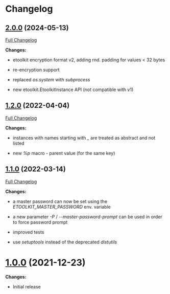 # Changelog

## [2.0.0](https://github.com/blackm0re/etoolkit/tree/2.0.0) (2024-05-13)

[Full Changelog](https://github.com/blackm0re/etoolkit/compare/1.2.0...2.0.0)

**Changes:**

- etoolkit encryption format v2, adding rnd. padding for values < 32 bytes

- re-encryption support

- replaced *os.system* with *subprocess*

- new etoolkit.EtoolkitInstance API (not compatible with v1)


## [1.2.0](https://github.com/blackm0re/etoolkit/tree/1.2.0) (2022-04-04)

[Full Changelog](https://github.com/blackm0re/etoolkit/compare/1.1.0...1.2.0)

**Changes:**

- instances with names starting with *_* are treated as abstract and not listed

- new *%p* macro - parent value (for the same key)


## [1.1.0](https://github.com/blackm0re/etoolkit/tree/1.1.0) (2022-03-14)

[Full Changelog](https://github.com/blackm0re/etoolkit/compare/1.0.0...1.1.0)

**Changes:**

- a master password can now be set using the *ETOOLKIT_MASTER_PASSWORD* env. variable

- a new parameter *-P* / *--master-password-prompt* can be used in order to force password prompt

- improved tests

- use *setuptools* instead of the deprecated *distutils*


# [1.0.0](https://github.com/blackm0re/etoolkit/tree/1.0.0) (2021-12-23)

**Changes:**

- Initial release
